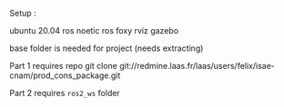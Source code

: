 
Setup :

ubuntu 20.04
ros noetic
ros foxy
rviz
gazebo

base folder is needed for project (needs extracting)

Part 1 requires repo
git clone git://redmine.laas.fr/laas/users/felix/isae-cnam/prod_cons_package.git

Part 2 requires `ros2_ws` folder
